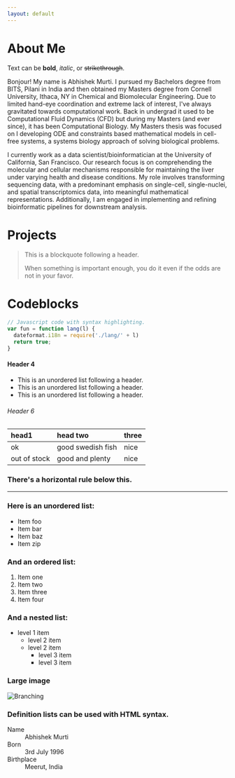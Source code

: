 ```yaml
---
layout: default
---
```


# About Me

Text can be **bold**, _italic_, or ~~strikethrough~~.

Bonjour! My name is Abhishek Murti. I pursued my Bachelors degree from BITS, Pilani in India and then obtained my Masters degree from Cornell University, Ithaca, NY in Chemical and Biomolecular Engineering. Due to limited  hand-eye coordination and extreme lack of interest, I've always gravitated towards computational work. Back in undergrad it used to be Computational Fluid Dynamics (CFD) but during my Masters (and ever since), it has been Computational Biology. My Masters thesis was focused on I developing ODE and constraints based mathematical models in cell-free systems, a systems biology approach of solving biological problems.

I currently work as a data scientist/bioinformatician at the University of California, San Francisco. Our research focus is on comprehending the molecular and cellular mechanisms responsible for maintaining the liver under varying health and disease conditions. My role involves transforming sequencing data, with a predominant emphasis on single-cell, single-nuclei, and spatial transcriptomics data, into meaningful mathematical representations. Additionally, I am engaged in implementing and refining bioinformatic pipelines for downstream analysis.

# Projects

> This is a blockquote following a header.
>
> When something is important enough, you do it even if the odds are not in your favor.

# Codeblocks

```js
// Javascript code with syntax highlighting.
var fun = function lang(l) {
  dateformat.i18n = require('./lang/' + l)
  return true;
}
```

#### Header 4

*   This is an unordered list following a header.
*   This is an unordered list following a header.
*   This is an unordered list following a header.

###### Header 6

| head1        | head two          | three |
|:-------------|:------------------|:------|
| ok           | good swedish fish | nice  |
| out of stock | good and plenty   | nice  |


### There's a horizontal rule below this.

* * *

### Here is an unordered list:

*   Item foo
*   Item bar
*   Item baz
*   Item zip

### And an ordered list:

1.  Item one
1.  Item two
1.  Item three
1.  Item four

### And a nested list:

- level 1 item
  - level 2 item
  - level 2 item
    - level 3 item
    - level 3 item

### Large image

![Branching](https://guides.github.com/activities/hello-world/branching.png)


### Definition lists can be used with HTML syntax.

<dl>
<dt>Name</dt>
<dd>Abhishek Murti</dd>
<dt>Born</dt>
<dd>3rd July 1996</dd>
<dt>Birthplace</dt>
<dd>Meerut, India</dd>

</dl>


